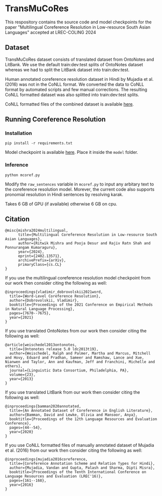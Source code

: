 # TransMuCoRes
This respository contains the source code and model checkpoints for the paper "Multilingual Coreference Resolution in Low-resource South Asian Languages" accepted at LREC-COLING 2024

## Dataset

TransMuCoRes dataset consists of translated dataset from OntoNotes and LitBank. We use the default train:dev:test splits of OntoNotes dataset whereas we had to split the LitBank dataset into train:dev:test.

Human annotated coreference resolution dataset in Hindi by Mujadia et al. (2016) was not in the CoNLL format. We converted the data to CoNLL format by automated scripts and few manual corrections. The resulting CoNLL formatted dataset was also splitted into train:dev:test splits.

CoNLL formatted files of the combined dataset is available [here](https://drive.google.com/file/d/1Jla-sg9sBoP58u6cC2BZ2HEme4AsQ1Ez/view?usp=sharing).

## Running Coreference Resolution 

### Installation
```pip install -r requirements.txt```

Model checkpoint is available [here](https://drive.google.com/file/d/12Rpcyl8sR_9CSPAP7DSN1-U86UgOpVBo/view?usp=sharing). Place it inside the ```model``` folder.

### Inference

```python mcoref.py```

Modify the ```raw_sentences``` variable in ```mcoref.py``` to input any arbitary text to the coreference resolution model. Morever, the current code also supports pronomial resolution in Hindi sentences by resolving karak.

Takes 6 GB of GPU (if available) otherwise 6 GB on cpu.

## Citation

```
@misc{mishra2024multilingual,
      title={Multilingual Coreference Resolution in Low-resource South Asian Languages}, 
      author={Ritwik Mishra and Pooja Desur and Rajiv Ratn Shah and Ponnurangam Kumaraguru},
      year={2024},
      eprint={2402.13571},
      archivePrefix={arXiv},
      primaryClass={cs.CL}
}
```

If you use the multilingual coreference resolution model checkpoint from our work then consider citing the following as well:

```
@inproceedings{vladimir_dobrovolskii2021word,
  title={Word-Level Coreference Resolution},
  author={Dobrovolskii, Vladimir},
  booktitle={Proceedings of the 2021 Conference on Empirical Methods in Natural Language Processing},
  pages={7670--7675},
  year={2021}
}
```


If you use translated OntoNotes from our work then consider citing the following as well:

```
@article{weischedel2013ontonotes,
  title={Ontonotes release 5.0 ldc2013t19},
  author={Weischedel, Ralph and Palmer, Martha and Marcus, Mitchell and Hovy, Eduard and Pradhan, Sameer and Ramshaw, Lance and Xue, Nianwen and Taylor, Ann and Kaufman, Jeff and Franchini, Michelle and others},
  journal={Linguistic Data Consortium, Philadelphia, PA},
  volume={23},
  year={2013}
}
```

If you use translated LitBank from our work then consider citing the following as well:

```
@inproceedings{bamman2020annotated,
  title={An Annotated Dataset of Coreference in English Literature},
  author={Bamman, David and Lewke, Olivia and Mansoor, Anya},
  booktitle={Proceedings of the 12th Language Resources and Evaluation Conference},
  pages={44--54},
  year={2020}
}
```

If you use CoNLL formatted files of manually annotated dataset of Mujadia et al. (2016) from our work then consider citing the following as well:

```
@inproceedings{mujadia2016coreference,
  title={Coreference Annotation Scheme and Relation Types for Hindi},
  author={Mujadia, Vandan and Gupta, Palash and Sharma, Dipti Misra},
  booktitle={Proceedings of the Tenth International Conference on Language Resources and Evaluation (LREC'16)},
  pages={161--168},
  year={2016}
}
```